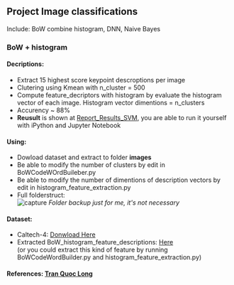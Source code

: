 ## Project Image classifications
Include: BoW combine histogram, DNN, Naive Bayes
### BoW + histogram
#### Decriptions:
- Extract 15 highest score keypoint descroptions per image <br />
- Clutering using Kmean with n_cluster = 500<br />
- Compute feature_decriptors with histogram by evaluate the histogram vector of each image. Histogram vector dimentions = n_clusters<br />
- Accurency ~ 88%<br />
- <b>Reusult</b> is shown at <a href="https://github.com/tranquoclongt1/doan_Advanced_cv/blob/master/BoW/Report_Results_SVM.ipynb">Report_Results_SVM</a>, you are able to run it yourself with iPython and Jupyter Notebook 
#### Using:
- Dowload dataset and extract to folder <b>images</b>
- Be able to modify the number of clusters by edit in BoWCodeWOrdBuileber.py
- Be able to modify the number of dimentions of description vectors by edit in histogram_feature_extraction.py
- Full folderstruct:<br />
![capture](https://user-images.githubusercontent.com/16191939/35181224-513c3ac4-fdf0-11e7-8b1c-7e1e0b7bb346.PNG)
<i>Folder backup just for me, it's not necessary</i><br />
#### Dataset:
- Caltech-4:  <a href="https://www.dropbox.com/sh/f2v3omkeozzoooe/AAAsmpZFEg6Za18bQyE_rDuJa?dl=0">Donwload Here</a><br />
- Extracted BoW_histogram_feature_descriptions: <a href="https://www.dropbox.com/sh/67xvwp18te69wlf/AACF8kzu2aG2kX9C3RcEiyTfa?dl=0">Here</a><br />
(or you could extract this kind of feature by running BoWCodeWordBuilder.py and histogram_feature_extraction.py)<br />
#### References: <a href="https://www.facebook.com/tranquoclong.t1">Tran Quoc Long</a><br />
